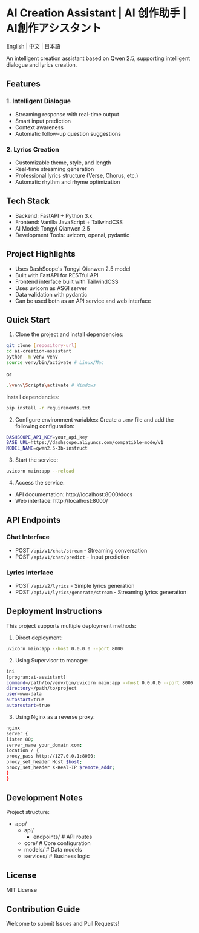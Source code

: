 # AI Creation Assistant | AI 创作助手 | AI創作アシスタント

[English](README_EN.md) | [中文](README.md) | [日本語](README_JA.md)

An intelligent creation assistant based on Qwen 2.5, supporting intelligent dialogue and lyrics creation.

## Features

### 1. Intelligent Dialogue
- Streaming response with real-time output
- Smart input prediction
- Context awareness
- Automatic follow-up question suggestions

### 2. Lyrics Creation
- Customizable theme, style, and length
- Real-time streaming generation
- Professional lyrics structure (Verse, Chorus, etc.)
- Automatic rhythm and rhyme optimization

## Tech Stack

- Backend: FastAPI + Python 3.x
- Frontend: Vanilla JavaScript + TailwindCSS
- AI Model: Tongyi Qianwen 2.5
- Development Tools: uvicorn, openai, pydantic

## Project Highlights
- Uses DashScope's Tongyi Qianwen 2.5 model
- Built with FastAPI for RESTful API
- Frontend interface built with TailwindCSS
- Uses uvicorn as ASGI server
- Data validation with pydantic
- Can be used both as an API service and web interface

## Quick Start

1. Clone the project and install dependencies:
```bash
git clone [repository-url]
cd ai-creation-assistant
python -m venv venv
source venv/bin/activate # Linux/Mac
```
or
```bash
.\venv\Scripts\activate # Windows
```

Install dependencies:
```bash
pip install -r requirements.txt
```


2. Configure environment variables:
Create a `.env` file and add the following configuration:
```bash
DASHSCOPE_API_KEY=your_api_key
BASE_URL=https://dashscope.aliyuncs.com/compatible-mode/v1
MODEL_NAME=qwen2.5-3b-instruct
```

3. Start the service:
```bash
uvicorn main:app --reload
```


4. Access the service:
- API documentation: http://localhost:8000/docs
- Web interface: http://localhost:8000/

## API Endpoints

### Chat Interface
- POST `/api/v1/chat/stream` - Streaming conversation
- POST `/api/v1/chat/predict` - Input prediction

### Lyrics Interface
- POST `/api/v2/lyrics` - Simple lyrics generation
- POST `/api/v1/lyrics/generate/stream` - Streaming lyrics generation

## Deployment Instructions

This project supports multiple deployment methods:

1. Direct deployment:
```bash
uvicorn main:app --host 0.0.0.0 --port 8000
```

2. Using Supervisor to manage:
```bash
ini
[program:ai-assistant]
command=/path/to/venv/bin/uvicorn main:app --host 0.0.0.0 --port 8000
directory=/path/to/project
user=www-data
autostart=true
autorestart=true
```

3. Using Nginx as a reverse proxy:
```bash
nginx
server {
listen 80;
server_name your_domain.com;
location / {
proxy_pass http://127.0.0.1:8000;
proxy_set_header Host $host;
proxy_set_header X-Real-IP $remote_addr;
}
}
```

## Development Notes

Project structure:
- app/
  - api/
    - endpoints/ # API routes
  - core/ # Core configuration 
  - models/ # Data models
  - services/ # Business logic


## License

MIT License

## Contribution Guide

Welcome to submit Issues and Pull Requests!
